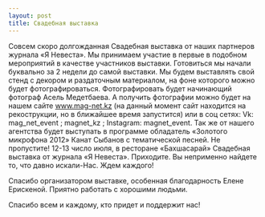 ```yaml
---
layout: post
title: Свадебная выставка
---
```


Совсем скоро долгожданная Свадебная выставка от наших партнеров журнала «Я Невеста». Мы принимаем участие в первые в подобном мероприятий в качестве участников выставки. Готовиться мы начали буквально за 2 недели до самой выставки. Мы будем выставлять свой стенд с декором и раздаточным материалом, на фоне которого можно будет фотографироваться. Фотографировать будет начинающий фотограф Асель Медетбаева. А получить фотографии можно будет на нашем сайте www.mag-net.kz (на данный момент сайт находится на рекострукции, но в ближайшее время запустится) или в соц сетях: Vk: mag_net_event ; magnet_kz ; Instagram: magnet_event. Так же от нашего агентства будет выступать в программе обладатель «Золотого микрофона 2012» Канат Сыбанов с тематической песней. Не пропустите! 12-13 число июля, в ресторане «Бахшасарай» Свадебная выставка от журнала «Я Невеста». Приходите. Вы неприменно найдете то, что давно искали-Нас. Ждем каждого!

Спасибо организатором выставке, особенная благодарность Елене Ерискеной. Приятно работать с хорошими людьми.

Спасибо всем и каждому, кто придет и поддержит нас!
